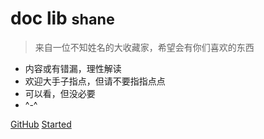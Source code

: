 #	  <span> **doc lib** <small>shane</small></span>

> 来自一位不知姓名的大收藏家，希望会有你们喜欢的东西

* 内容或有错漏，理性解读
* 欢迎大手子指点，但请不要指指点点
* 可以看，但没必要
* ^-^

[GitHub](https://github.com/ShaneZfx/note)
[Started](./docs/language/java.md)
